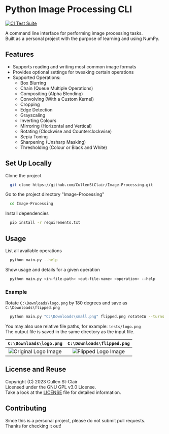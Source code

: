 
# Python Image Processing CLI

[![CI Test Suite](https://github.com/CullenStClair/Image-Processing/actions/workflows/run-tests.yml/badge.svg)](https://github.com/CullenStClair/Image-Processing/actions/workflows/run-tests.yml)

A command line interface for performing image processing tasks.  
Built as a personal project with the purpose of learning and using NumPy.

## Features

- Supports reading and writing most common image formats
- Provides optional settings for tweaking certain operations
- Supported Operations:
  - Box Blurring
  - Chain (Queue Multiple Operations)
  - Compositing (Alpha Blending)
  - Convolving (With a Custom Kernel)
  - Cropping
  - Edge Detection
  - Grayscaling
  - Inverting Colours
  - Mirroring (Horizontal and Vertical)
  - Rotating (Clockwise and Counterclockwise)
  - Sepia Toning
  - Sharpening (Unsharp Masking)
  - Thresholding (Colour or Black and White)

## Set Up Locally

Clone the project

```bash
  git clone https://github.com/CullenStClair/Image-Processing.git
```

Go to the project directory "Image-Processing"

```bash
  cd Image-Processing
```

Install dependencies

```bash
  pip install -r requirements.txt
```

## Usage

List all available operations

```bash
  python main.py --help
```

Show usage and details for a given operation

```bash
  python main.py <in-file-path> <out-file-name> <operation> --help
```

### Example

Rotate `C:\Downloads\logo.png` by 180 degrees and save as `C:\Downloads\flipped.png`

```bash
  python main.py "C:\Downloads\small.png" flipped.png rotateCW --turns 2
```

You may also use relative file paths, for example:  `tests/logo.png`  
The output file is saved in the same directory as the input file.

`C:\Downloads\logo.png`  |  `C:\Downloads\flipped.png`
:-------------------------:|:-------------------------:
![Original Logo Image](https://i.imgur.com/cKBXnKi.png) | ![Flipped Logo Image](https://i.imgur.com/OBnyQbF.png)

## License and Reuse

Copyright (C) 2023  Cullen St-Clair  
Licensed under the GNU GPL v3.0 License.  
Take a look at the [LICENSE](https://github.com/CullenStClair/Image-Processing/blob/master/LICENSE) file for detailed information.

## Contributing

Since this is a personal project, please do not submit pull requests.  
Thanks for checking it out!
